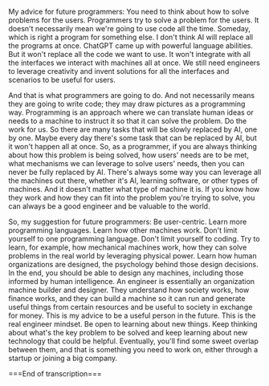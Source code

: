 My advice for future programmers: You need to think about how to solve problems for the users. Programmers try to solve a problem for the users. It doesn't necessarily mean we're going to use code all the time. Someday, which is right a program for something else. I don't think AI will replace all the programs at once. ChatGPT came up with powerful language abilities. But it won't replace all the code we want to use. It won't integrate with all the interfaces we interact with machines all at once. We still need engineers to leverage creativity and invent solutions for all the interfaces and scenarios to be useful for users.

And that is what programmers are going to do. And not necessarily means they are going to write code; they may draw pictures as a programming way. Programming is an approach where we can translate human ideas or needs to a machine to instruct it so that it can solve the problem. Do the work for us. So there are many tasks that will be slowly replaced by AI, one by one. Maybe every day there's some task that can be replaced by AI, but it won't happen all at once. So, as a programmer, if you are always thinking about how this problem is being solved, how users' needs are to be met, what mechanisms we can leverage to solve users' needs, then you can never be fully replaced by AI. There's always some way you can leverage all the machines out there, whether it's AI, learning software, or other types of machines. And it doesn't matter what type of machine it is. If you know how they work and how they can fit into the problem you're trying to solve, you can always be a good engineer and be valuable to the world.

So, my suggestion for future programmers: Be user-centric. Learn more programming languages. Learn how other machines work. Don't limit yourself to one programming language. Don't limit yourself to coding. Try to learn, for example, how mechanical machines work, how they can solve problems in the real world by leveraging physical power. Learn how human organizations are designed, the psychology behind those design decisions. In the end, you should be able to design any machines, including those informed by human intelligence. An engineer is essentially an organization machine builder and designer. They understand how society works, how finance works, and they can build a machine so it can run and generate useful things from certain resources and be useful to society in exchange for money. This is my advice to be a useful person in the future. This is the real engineer mindset. Be open to learning about new things. Keep thinking about what's the key problem to be solved and keep learning about new technology that could be helpful. Eventually, you'll find some sweet overlap between them, and that is something you need to work on, either through a startup or joining a big company.

===End of transcription===